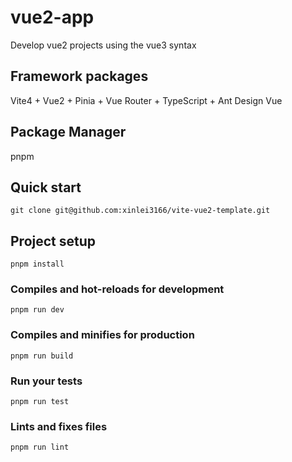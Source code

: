 # vue2-app

Develop vue2 projects using the vue3 syntax

## Framework packages

Vite4 + Vue2 + Pinia + Vue Router + TypeScript + Ant Design Vue

## Package Manager
pnpm

## Quick start
```
git clone git@github.com:xinlei3166/vite-vue2-template.git
```

## Project setup
```
pnpm install
```

### Compiles and hot-reloads for development
```
pnpm run dev
```

### Compiles and minifies for production
```
pnpm run build
```

### Run your tests
```
pnpm run test
```

### Lints and fixes files
```
pnpm run lint
```

